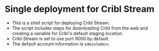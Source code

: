# Single deployment for Cribl Stream
- This is a shell script for deploying Cribl Stream. 
- The script includes steps for downloading Cribl from the web and creating a variable for Cribl's default staging location.
- Cribl Stream is set to use port 9000 by default.
- The default account information is `admin`/`admin`. 
